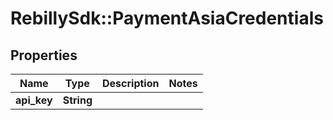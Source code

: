 # RebillySdk::PaymentAsiaCredentials

## Properties
Name | Type | Description | Notes
------------ | ------------- | ------------- | -------------
**api_key** | **String** |  | 

